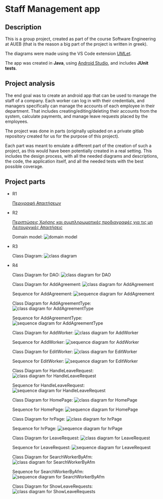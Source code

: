 # Staff Management app

## Description

This is a group project, created as part of the course Software Engineering at AUEB (that is the reason a big part of the project is written in greek).

The diagrams were made using the VS Code extension [UMLet](https://marketplace.visualstudio.com/items?itemName=TheUMLetTeam.umlet).

The app was created in 
**Java**, using [Android Studio](https://developer.android.com/studio), and includes **JUnit tests**.
## Project analysis

The end goal was to create an android app that can be used to manage the staff of a company. Each worker can log in with their credentials, and managers specifically can manage the accounts of each employee in their department. That includes creating/editing/deleting their accounts from the system, calculate payments, and manage leave requests placed by the employees.

The project was done in parts (originally uploaded on a private gitlab repository created for us for the purpose of this project).

Each part was meant to emulate a different part of the creation of such a project, as this would have been potentially created in a real setting. This includes the design process, with all the needed diagrams and descriptions, the code, the application itself, and all the needed tests with the best possible coverage.

## Project parts

* R1

    [Περιγραφή Απαιτήσεων](/docs/markdown/R1-software-requirements.md)

* R2

    [Περιπτώσεις Χρήσης και συμπληρωματικές προδιαγραφές για τις μη Λειτουργικές Απαιτήσεις](/docs/markdown/R2.md)

    Domain model:
    ![domain model](/docs/markdown/uml/requirements/domain-model.png "Domain model")

* R3

    Class Diagram:
![class diagram](/docs/markdown/uml/requirements/class-diagram.png "Class diagram")

* R4
  
    Class Diagram for DAO:
![class diagram for DAO](/docs/markdown/uml/requirements/class-diagram-dao-structure.png "Class diagram for DAO")
  
    Class Diagram for AddAgreement:
![class diagram for AddAgreement](/docs/markdown/uml/requirements/class-diagram-addAgreement.png "Class diagram for AddAgreement")

    Sequence for AddAgreement:
![sequence diagram for AddAgreement](/docs/markdown/uml/requirements/sequence-addAgreement.png "Sequence diagram for AddAgreement")


    Class Diagram for AddAgreementType:
![class diagram for AddAgreementType](/docs/markdown/uml/requirements/class-diagram-addAgreementType.png "Class diagram for AddAgreementType")

    Sequence for AddAgreementType:
![sequence diagram for AddAgreementType](/docs/markdown/uml/requirements/sequence-addAgreementType.png "Sequence diagram for AddAgreementType")


    Class Diagram for AddWorker:
![class diagram for AddWorker](/docs/markdown/uml/requirements/class-diagram-addWorker.png "Class diagram for AddWorker")

    Sequence for AddWorker:
![sequence diagram for AddWorker](/docs/markdown/uml/requirements/sequence-AddWorker.png "Sequence diagram for AddWorker")


    Class Diagram for EditWorker:
![class diagram for EditWorker](/docs/markdown/uml/requirements/class-diagram-EditWorker.png "Class diagram for EditWorker")

    Sequence for EditWorker:
![sequence diagram for EditWorker](/docs/markdown/uml/requirements/sequence-EditWorker.png "Sequence diagram for EditWorker")


    Class Diagram for HandleLeaveRequest:
![class diagram for HandleLeaveRequest](/docs/markdown/uml/requirements/class-diagram-HandleLeaveRequest.png "Class diagram for HandleLeaveRequest")

    Sequence for HandleLeaveRequest:
![sequence diagram for HandleLeaveRequest](docs/markdown/uml/requirements/sequence-HandleLeaveRequest.png "Sequence diagram for HandleLeaveRequest")


    Class Diagram for HomePage:
![class diagram for HomePage](/docs/markdown/uml/requirements/class-diagram-HomePage.png "Class diagram for HomePage")

    Sequence for HomePage:
![sequence diagram for HomePage](docs/markdown/uml/requirements/sequence-HomePage.png "Sequence diagram for HomePage")


    Class Diagram for hrPage:
![class diagram for hrPage](/docs/markdown/uml/requirements/class-diagram-hrPage.png "Class diagram for hrPage")

    Sequence for hrPage:
![sequence diagram for hrPage](docs/markdown/uml/requirements/sequence-HrPage.png "Sequence diagram for hrPage")


    Class Diagram for LeaveRequest:
![class diagram for LeaveRequest](/docs/markdown/uml/requirements/class-diagram-LeaveRequest.png "Class diagram for LeaveRequest")

    Sequence for LeaveRequest:
![sequence diagram for LeaveRequest](docs/markdown/uml/requirements/sequence-LeaveRequest.png "Sequence diagram for LeaveRequest")


    Class Diagram for SearchWorkerByAfm:
![class diagram for SearchWorkerByAfm](/docs/markdown/uml/requirements/class-diagram-search_worker_by_afm.png "Class diagram for SearchWorkerByAfm")

    Sequence for SearchWorkerByAfm:
![sequence diagram for SearchWorkerByAfm](docs/markdown/uml/requirements/sequence-SearchWorkerByAfm.png "Sequence diagram for SearchWorkerByAfm")


    Class Diagram for ShowLeaveRequests:
![class diagram for ShowLeaveRequests](/docs/markdown/uml/requirements/class-diagram-ShowLeaveRequests.png "Class diagram for ShowLeaveRequests")
